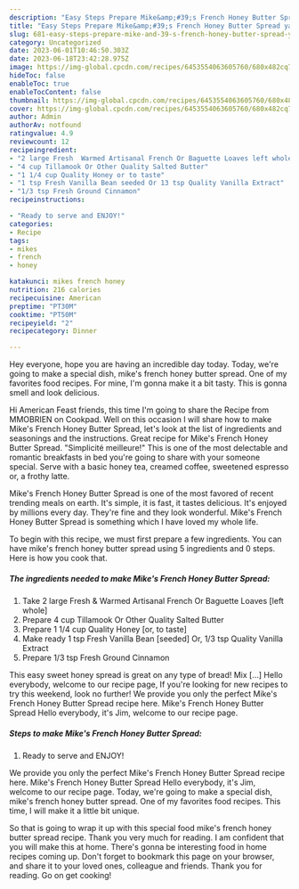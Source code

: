 ```yaml
---
description: "Easy Steps Prepare Mike&amp;#39;s French Honey Butter Spread yang Very Delicious"
title: "Easy Steps Prepare Mike&amp;#39;s French Honey Butter Spread yang Very Delicious"
slug: 681-easy-steps-prepare-mike-and-39-s-french-honey-butter-spread-yang-very-delicious
category: Uncategorized
date: 2023-06-01T10:46:50.303Z
date: 2023-06-18T23:42:28.975Z
image: https://img-global.cpcdn.com/recipes/6453554063605760/680x482cq70/mikes-french-honey-butter-spread-recipe-main-photo.jpg
hideToc: false
enableToc: true
enableTocContent: false
thumbnail: https://img-global.cpcdn.com/recipes/6453554063605760/680x482cq70/mikes-french-honey-butter-spread-recipe-main-photo.jpg
cover: https://img-global.cpcdn.com/recipes/6453554063605760/680x482cq70/mikes-french-honey-butter-spread-recipe-main-photo.jpg
author: Admin
authorAv: notfound
ratingvalue: 4.9
reviewcount: 12
recipeingredient:
- "2 large Fresh  Warmed Artisanal French Or Baguette Loaves left whole"
- "4 cup Tillamook Or Other Quality Salted Butter"
- "1 1/4 cup Quality Honey or to taste"
- "1 tsp Fresh Vanilla Bean seeded Or 13 tsp Quality Vanilla Extract"
- "1/3 tsp Fresh Ground Cinnamon"
recipeinstructions:

- "Ready to serve and ENJOY!"
categories:
- Recipe
tags:
- mikes
- french
- honey

katakunci: mikes french honey 
nutrition: 216 calories
recipecuisine: American
preptime: "PT30M"
cooktime: "PT50M"
recipeyield: "2"
recipecategory: Dinner

---
```



Hey everyone, hope you are having an incredible day today. Today, we're going to make a special dish, mike&#39;s french honey butter spread. One of my favorites food recipes. For mine, I'm gonna make it a bit tasty. This is gonna smell and look delicious.

Hi American Feast friends, this time I&#39;m going to share the Recipe from MMOBRIEN on Cookpad. Well on this occasion I will share how to make Mike&#39;s French Honey Butter Spread, let&#39;s look at the list of ingredients and seasonings and the instructions. Great recipe for Mike&#39;s French Honey Butter Spread. &#34;Simplicité meilleure!&#34; This is one of the most delectable and romantic breakfasts in bed you&#39;re going to share with your someone special. Serve with a basic honey tea, creamed coffee, sweetened espresso or, a frothy latte.

Mike&#39;s French Honey Butter Spread is one of the most favored of recent trending meals on earth. It's simple, it is fast, it tastes delicious. It's enjoyed by millions every day. They're fine and they look wonderful. Mike&#39;s French Honey Butter Spread is something which I have loved my whole life.


To begin with this recipe, we must first prepare a few ingredients. You can have mike&#39;s french honey butter spread using 5 ingredients and 0 steps. Here is how you cook that.

<!--inarticleads1-->

##### The ingredients needed to make Mike&#39;s French Honey Butter Spread:

1. Take 2 large Fresh &amp; Warmed Artisanal French Or Baguette Loaves [left whole]
1. Prepare 4 cup Tillamook Or Other Quality Salted Butter
1. Prepare 1 1/4 cup Quality Honey [or, to taste]
1. Make ready 1 tsp Fresh Vanilla Bean [seeded] Or, 1/3 tsp Quality Vanilla Extract
1. Prepare 1/3 tsp Fresh Ground Cinnamon


This easy sweet honey spread is great on any type of bread! Mix […] Hello everybody, welcome to our recipe page, If you&#39;re looking for new recipes to try this weekend, look no further! We provide you only the perfect Mike&#39;s French Honey Butter Spread recipe here. Mike&#39;s French Honey Butter Spread Hello everybody, it&#39;s Jim, welcome to our recipe page. 

<!--inarticleads2-->

##### Steps to make Mike&#39;s French Honey Butter Spread:


1. Ready to serve and ENJOY!

We provide you only the perfect Mike&#39;s French Honey Butter Spread recipe here. Mike&#39;s French Honey Butter Spread Hello everybody, it&#39;s Jim, welcome to our recipe page. Today, we&#39;re going to make a special dish, mike&#39;s french honey butter spread. One of my favorites food recipes. This time, I will make it a little bit unique. 

So that is going to wrap it up with this special food mike&#39;s french honey butter spread recipe. Thank you very much for reading. I am confident that you will make this at home. There's gonna be interesting food in home recipes coming up. Don't forget to bookmark this page on your browser, and share it to your loved ones, colleague and friends. Thank you for reading. Go on get cooking!

